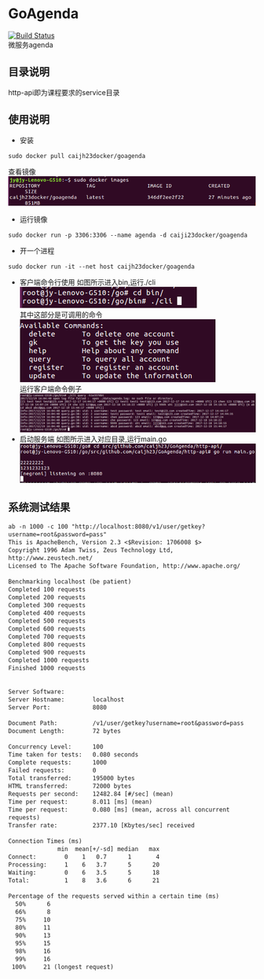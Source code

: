 # GoAgenda
[![Build Status](https://travis-ci.org/caijh23/GoAgenda.svg?branch=master)](https://travis-ci.org/caijh23/GoAgenda) </br>
微服务agenda

## 目录说明
http-api即为课程要求的service目录

## 使用说明
- 安装
```
sudo docker pull caijh23docker/goagenda
```
查看镜像 </br>
![Alt text](./pic/1513698784516.png) 

- 运行镜像
```
sudo docker run -p 3306:3306 --name agenda -d caiji23docker/goagenda
```
- 开一个进程
```
sudo docker run -it --net host caijh23docker/goagenda
```
- 客户端命令行使用
如图所示进入bin,运行./cli </br>
![Alt text](./pic/1513699644316.png) </br>
其中这部分是可调用的命令 </br>
![Alt text](./pic/1513699278998.png) </br>
运行客户端命令例子 </br>
![Alt text](./pic/1513699511584.png) </br>
- 启动服务端
如图所示进入对应目录,运行main.go </br>
![Alt text](./pic/1513699837770.png) </br>

## 系统测试结果
```
ab -n 1000 -c 100 "http://localhost:8080/v1/user/getkey?username=root&password=pass"
This is ApacheBench, Version 2.3 <$Revision: 1706008 $>
Copyright 1996 Adam Twiss, Zeus Technology Ltd, http://www.zeustech.net/
Licensed to The Apache Software Foundation, http://www.apache.org/

Benchmarking localhost (be patient)
Completed 100 requests
Completed 200 requests
Completed 300 requests
Completed 400 requests
Completed 500 requests
Completed 600 requests
Completed 700 requests
Completed 800 requests
Completed 900 requests
Completed 1000 requests
Finished 1000 requests


Server Software:        
Server Hostname:        localhost
Server Port:            8080

Document Path:          /v1/user/getkey?username=root&password=pass
Document Length:        72 bytes

Concurrency Level:      100
Time taken for tests:   0.080 seconds
Complete requests:      1000
Failed requests:        0
Total transferred:      195000 bytes
HTML transferred:       72000 bytes
Requests per second:    12482.84 [#/sec] (mean)
Time per request:       8.011 [ms] (mean)
Time per request:       0.080 [ms] (mean, across all concurrent requests)
Transfer rate:          2377.10 [Kbytes/sec] received

Connection Times (ms)
              min  mean[+/-sd] median   max
Connect:        0    1   0.7      1       4
Processing:     1    6   3.7      5      20
Waiting:        0    6   3.5      5      18
Total:          1    8   3.6      6      21

Percentage of the requests served within a certain time (ms)
  50%      6
  66%      8
  75%     10
  80%     11
  90%     13
  95%     15
  98%     16
  99%     16
 100%     21 (longest request)
```